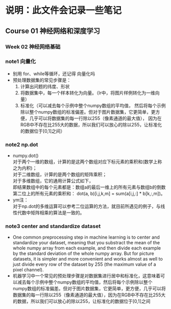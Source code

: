 # 说明：此文件会记录一些笔记    </br>

## Course 01 神经网络和深度学习    </br>

### Week 02 神经网络基础    </br>
### note1 向量化    </br>
* 别用 for、while等循环，还记得 向量化吗
* 预处理数据集的常见步骤是：    </br>
  1. 计算出问题的纬度、形状    </br>
  2. 将数据集中，每一个样本转化为向量。（lr中，将图片样例转化为一维向量）    </br>
  3. 标准化（可以减去每个示例中整个numpy数组的平均值， 然后将每个示例除以整个numpy数组的标准偏差。但对于图片数据集，它更简单，更方便，几乎可以将数据集的每一行除以255（像素通道的最大值）， 因为在RGB中不存在比255大的数据，所以我们可以放心的除以255，让标准化的数据位于[0,1]之间）    </br>

### note2 np.dot    </br>

* numpy.dot()          </br>
对于两个一维的数组，计算的是这两个数组对应下标元素的乘积和(数学上称之为内积)；    </br>
对于二维数组，计算的是两个数组的矩阵乘积；       </br>
对于多维数组，它的通用计算公式如下，      </br>
即结果数组中的每个元素都是：数组a的最后一维上的所有元素与数组b的倒数第二位上的所有元素的乘积和： dot(a, b)[i,j,k,m] = sum(a[i,j,:] * b[k,:,m])。    </br>
* ym注：         </br>
对于np.dot的多维运算可以参考二位运算的方法，就目前所遇见的例子，与线性代数中矩阵相乘的算法是一致的。    </br>
### note3 center and standardize dataset    </br> 
* One common preprocessing step in machine learning is to center and standardize your dataset, meaning that you substract the mean of the whole numpy array from each example, and then divide each example by the standard deviation of the whole numpy array. But for picture datasets, it is simpler and more convenient and works almost as well to just divide every row of the dataset by 255 (the maximum value of a pixel channel).
* 机器学习中一个常见的预处理步骤是对数据集进行居中和标准化，这意味着可以减去每个示例中整个numpy数组的平均值，然后将每个示例除以整个numpy数组的标准偏差。但对于图片数据集，它更简单，更方便，几乎可以将数据集的每一行除以255（像素通道的最大值），因为在RGB中不存在比255大的数据，所以我们可以放心的除以255，让标准化的数据位于[0,1]之间
